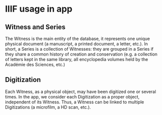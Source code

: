 # IIIF usage in app

## Witness and Series

The Witness is the main entity of the database, it represents one unique physical document
(a manuscript, a printed document, a letter, etc.). In short, a Series is a collection of
Witnesses: they are grouped in a Series if they share a common history of creation and conservation
(e.g. a collection of letters kept in the same library, all encyclopedia volumes held by the Académie des Sciences, etc.)

## Digitization

Each Witness, as a physical object, may have been digitized one or several times.
In the app, we consider each Digitization as a proper object, independent of its Witness.
Thus, a Witness can be linked to multiple Digitizations (a microfilm, a HD scan, etc.).
